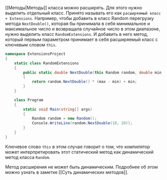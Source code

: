 
[[Методы|Методы]] класса можно расширять. Для этого нужно выделить отдельный класс. Принято называть его как `расширяемый класс + Extensions`. Например, чтобы добавить в класс Random перегрузку метода `NextDouble()`, которая бы принимала в себя минимальное и максимальное число и возвращала случайное число в этом диапазоне, нужно выделить класс `RandomExtensions`. И добавить в него метод, который первым параметром принимает в себя расширяемый класс с ключевым словом `this`.

```cs
namespace ExtensionsProject
{
    static class RandomExtensions
    {
        public static double NextDouble(this Random random, double min, double max)
        {
            return random.NextDouble() * (max - min) + min;
        }
    }

    class Program
    {
        static void Main(string[] args)
        {
            Random random = new Random();
            Console.WriteLine(random.NextDouble(10, 20));
        }
    }
}
```

Ключевое слово `this` в этом случае говорит о том, что компилятор может интерпретировать этот статический метод как динамический метод класса `Random`.

Метод расширения не может быть динамическим. Подробнее об этом можно узнать в заметке [[Суть динамических методов]].